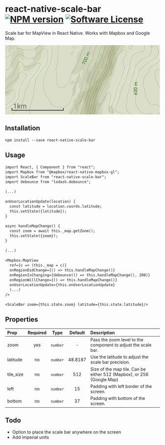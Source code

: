 # react-native-scale-bar  [![NPM version](https://badge.fury.io/js/react-native-scale-bar.svg)](https://badge.fury.io/js/react-native-scale-bar.svg) [![Software License](https://img.shields.io/badge/license-MIT-brightgreen.svg?style=flat-square)](/)



Scale bar for MapView in React Native. Works with Mapbox and Google Map.

![Image](images/screenshot.png)


## Installation

```
npm install --save react-native-scale-bar
```

## Usage

```
import React, { Component } from "react";
import Mapbox from "@mapbox/react-native-mapbox-gl";
import ScaleBar from "react-native-scale-bar";
import debounce from "lodash.debounce";

(...)

onUserLocationUpdate(location) {
  const latitude = location.coords.latitude;
  this.setState({latitude});
}

async handleMapChange() {
  const zoom = await this._map.getZoom();
  this.setState({zoom});
}

(...)

<Mapbox.MapView
  ref={c => (this._map = c)}
  onRegionDidChange={() => this.handleMapChange()}
  onRegionIsChanging={debounce(() => this.handleMapChange(), 200)}
  onRegionWillChange={() => this.handleMapChange()}
  onUserLocationUpdate={this.onUserLocationUpdate}
  (...)
/>

<ScaleBar zoom={this.state.zoom} latitude={this.state.latitude}/>

```

## Properties

| Prop  | Required  | Type | Default |  Description |
| :------------ |:---------------:| :---------------:| :---------------:| :-----|
| zoom | yes | `number` | - | Pass the zoom level to the component to adjust the scale bar.  |
| latitude | no | `number` | 48.8187 | Use the latitude to adjust the scale bar precision.  |
| tile_size | no | `number` | 512 | Size of the map tile. Can be either 512 (Mapbox), or 256 (Google Map)  |
| left | no | `number` | 15 | Padding with left border of the screen.  |
| bottom | no | `number` | 37 | Padding with bottom of the screen.  |

## Todo

- Option to place the scale bar anywhere on the screen
- Add imperial units

